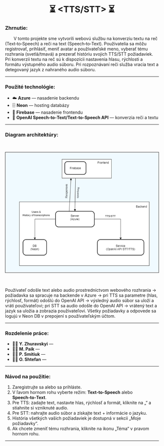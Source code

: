 <h1 align="center">⏳ &lt;TTS/STT&gt; ⏳</h1>

<h3>Zhrnutie:</h3>

&emsp;&emsp;V tomto projekte sme vytvorili webovú službu na konverziu textu na reč (Text‑to‑Speech) a reči na text (Speech‑to‑Text). Používatelia sa môžu registrovať, prihlásiť, meniť avatar a používateľské meno, vyberať tému rozhrania (svetlá/tmavá) a prezerať históriu svojich TTS/STT požiadaviek. Pri konverzii textu na reč sú k dispozícii nastavenia hlasu, rýchlosti a formátu výstupného audio súboru. Pri rozpoznávaní reči služba vracia text a detegovaný jazyk z nahraného audio súboru.

<hr>

<h3>Použité technológie:</h3>

- ☁️ **Azure** — nasadenie backendu  
- 🗄️ **Neon** — hosting databázy  
- 🚀 **Firebase** — nasadenie frontendu  
- 🤖 **OpenAI Speech‑to‑Text/Text‑to‑Speech API** — konverzia reči a textu  

<hr>

<h3>Diagram architektúry:</h3>

<br>

![Architecture Diagram](diagram2.png)

<br>

Používateľ odošle text alebo audio prostredníctvom webového rozhrania → požiadavka sa spracuje na backende v Azure → pri TTS sa parametre (hlas, rýchlosť, formát) odošlú do OpenAI API → výsledný audio súbor sa uloží a vráti používateľovi; pri STT sa audio odošle do OpenAI API → vrátený text a jazyk sa uložia a zobrazia používateľovi. Všetky požiadavky a odpovede sa logujú v Neon DB v prepojení s používateľským účtom.

<hr>

<h3>Rozdelenie práce:</h3>

- 🙍‍♂️ **Y. Zhuravskyi** — 
- 🙍‍♀️ **M. Paik** —   
- 🙍‍♂️ **P. Smitiuk** —   
- 🙍‍♂️ **O. Shtefan** —   

<hr>

<h3>Návod na použitie:</h3>

1. Zaregistrujte sa alebo sa prihláste.  
2. V ľavom hornom rohu vyberte režim: **Text‑to‑Speech** alebo **Speech‑to‑Text**.  
3. Pre TTS: zadajte text, nastavte hlas, rýchlosť a formát, kliknite na „“ a stiahnite si vzniknuté audio.  
4. Pre STT: nahrajte audio súbor a získajte text + informácie o jazyku.  
5. História všetkých vašich požiadaviek je dostupná v sekcii „Moje požiadavky“.  
6. Ak chcete zmeniť tému rozhrania, kliknite na ikonu „Téma“ v pravom hornom rohu.  

---
